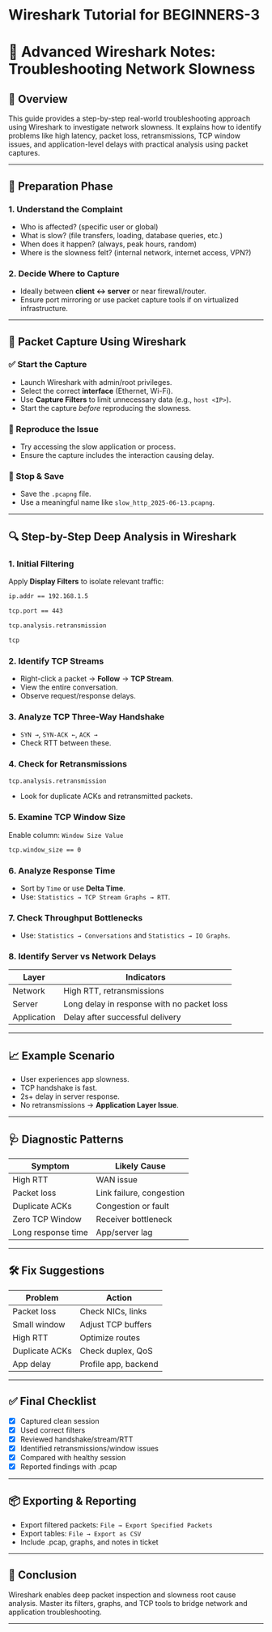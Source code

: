 # Wireshark Tutorial for BEGINNERS-3
# 🧠 Advanced Wireshark Notes: Troubleshooting Network Slowness

## 📌 Overview
This guide provides a step-by-step real-world troubleshooting approach using Wireshark to investigate network slowness. It explains how to identify problems like high latency, packet loss, retransmissions, TCP window issues, and application-level delays with practical analysis using packet captures.

---

## 🧰 Preparation Phase

### 1. Understand the Complaint
- Who is affected? (specific user or global)
- What is slow? (file transfers, loading, database queries, etc.)
- When does it happen? (always, peak hours, random)
- Where is the slowness felt? (internal network, internet access, VPN?)

### 2. Decide Where to Capture
- Ideally between **client ↔ server** or near firewall/router.
- Ensure port mirroring or use packet capture tools if on virtualized infrastructure.

---

## 🎥 Packet Capture Using Wireshark

### ✅ Start the Capture
- Launch Wireshark with admin/root privileges.
- Select the correct **interface** (Ethernet, Wi-Fi).
- Use **Capture Filters** to limit unnecessary data (e.g., `host <IP>`).
- Start the capture *before* reproducing the slowness.

### 🔄 Reproduce the Issue
- Try accessing the slow application or process.
- Ensure the capture includes the interaction causing delay.

### 🛑 Stop & Save
- Save the `.pcapng` file.
- Use a meaningful name like `slow_http_2025-06-13.pcapng`.

---

## 🔍 Step-by-Step Deep Analysis in Wireshark

### 1. Initial Filtering
Apply **Display Filters** to isolate relevant traffic:
```bash
ip.addr == 192.168.1.5

tcp.port == 443

tcp.analysis.retransmission

tcp
```

### 2. Identify TCP Streams
- Right-click a packet → **Follow** → **TCP Stream**.
- View the entire conversation.
- Observe request/response delays.

### 3. Analyze TCP Three-Way Handshake
- `SYN →`, `SYN-ACK ←`, `ACK →`
- Check RTT between these.

### 4. Check for Retransmissions
```bash
tcp.analysis.retransmission
```
- Look for duplicate ACKs and retransmitted packets.

### 5. Examine TCP Window Size
Enable column: `Window Size Value`
```bash
tcp.window_size == 0
```

### 6. Analyze Response Time
- Sort by `Time` or use **Delta Time**.
- Use: `Statistics → TCP Stream Graphs → RTT`.

### 7. Check Throughput Bottlenecks
- Use: `Statistics → Conversations` and `Statistics → IO Graphs`.

### 8. Identify Server vs Network Delays
| Layer | Indicators |
|-------|------------|
| Network | High RTT, retransmissions |
| Server | Long delay in response with no packet loss |
| Application | Delay after successful delivery |

---

## 📈 Example Scenario
- User experiences app slowness.
- TCP handshake is fast.
- 2s+ delay in server response.
- No retransmissions → **Application Layer Issue**.

---

## 🩺 Diagnostic Patterns
| Symptom | Likely Cause |
|---------|---------------|
| High RTT | WAN issue |
| Packet loss | Link failure, congestion |
| Duplicate ACKs | Congestion or fault |
| Zero TCP Window | Receiver bottleneck |
| Long response time | App/server lag |

---

## 🛠️ Fix Suggestions
| Problem | Action |
|---------|--------|
| Packet loss | Check NICs, links |
| Small window | Adjust TCP buffers |
| High RTT | Optimize routes |
| Duplicate ACKs | Check duplex, QoS |
| App delay | Profile app, backend |

---

## ✅ Final Checklist
- [x] Captured clean session
- [x] Used correct filters
- [x] Reviewed handshake/stream/RTT
- [x] Identified retransmissions/window issues
- [x] Compared with healthy session
- [x] Reported findings with .pcap

---

## 📦 Exporting & Reporting
- Export filtered packets: `File → Export Specified Packets`
- Export tables: `File → Export as CSV`
- Include .pcap, graphs, and notes in ticket

---

## 💬 Conclusion
Wireshark enables deep packet inspection and slowness root cause analysis. Master its filters, graphs, and TCP tools to bridge network and application troubleshooting.

---
